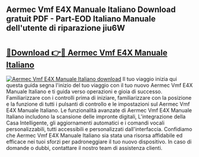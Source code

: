 ## Aermec Vmf E4X Manuale Italiano Download gratuit PDF - Part-EOD Italiano Manuale dell'utente di riparazione jiu6W

# <h2><a href="http://dfc3sk.blite.top/?on=Aermec+Vmf+E4X+Manuale+Italiano">🔗Download 👉🔴 Aermec Vmf E4X Manuale Italiano</a></h2>

[![Aermec Vmf E4X Manuale Italiano download](https://i.imgur.com/lujVjoI.png)](http://dfc3sk.blite.top/?on=Aermec+Vmf+E4X+Manuale+Italiano)
Il tuo viaggio inizia qui questa guida segna l'inizio del tuo viaggio con il tuo nuovo Aermec Vmf E4X Manuale Italiano e ti guida verso operazioni e gioia di successo. Familiarizzare con i controlli prima di iniziare, familiarizzare con la posizione e la funzione di tutti i pulsanti di controllo e le impostazioni sul Aermec Vmf E4X Manuale Italiano. Le funzionalità avanzate di Aermec Vmf E4X Manuale Italiano includono la scansione delle impronte digitali, L'integrazione della Casa Intelligente, gli aggiornamenti automatici e i comandi vocali personalizzabili, tutti accessibili e personalizzati dall'interfaccia. Confidiamo che Aermec Vmf E4X Manuale Italiano sia stata una risorsa affidabile ed efficace nei tuoi sforzi per padroneggiare il tuo nuovo dispositivo. In caso di domande o dubbi, contattare il nostro team di assistenza clienti.
